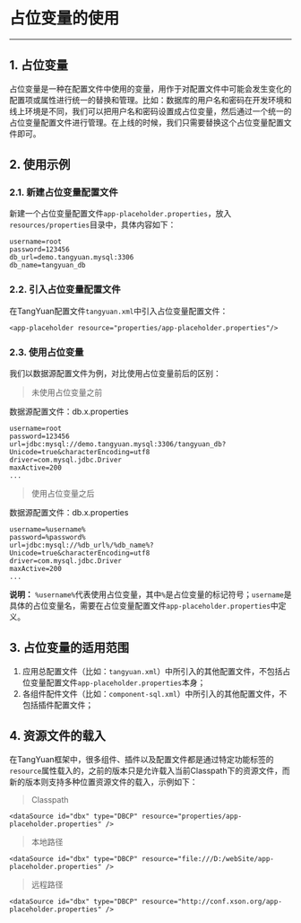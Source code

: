 # 占位变量的使用

------

## 1. 占位变量

占位变量是一种在配置文件中使用的变量，用作于对配置文件中可能会发生变化的配置项或属性进行统一的替换和管理。比如：数据库的用户名和密码在开发环境和线上环境是不同，我们可以把用户名和密码设置成占位变量，然后通过一个统一的占位变量配置文件进行管理。在上线的时候，我们只需要替换这个占位变量配置文件即可。

## 2. 使用示例

### 2.1. 新建占位变量配置文件

新建一个占位变量配置文件`app-placeholder.properties`，放入`resources/properties`目录中，具体内容如下：

	username=root
	password=123456
	db_url=demo.tangyuan.mysql:3306
	db_name=tangyuan_db

### 2.2. 引入占位变量配置文件

在TangYuan配置文件`tangyuan.xml`中引入占位变量配置文件：

	<app-placeholder resource="properties/app-placeholder.properties"/>

### 2.3. 使用占位变量

我们以数据源配置文件为例，对比使用占位变量前后的区别：

> 未使用占位变量之前

数据源配置文件：db.x.properties

	username=root
	password=123456
	url=jdbc:mysql://demo.tangyuan.mysql:3306/tangyuan_db?Unicode=true&characterEncoding=utf8
	driver=com.mysql.jdbc.Driver
	maxActive=200
	...

> 使用占位变量之后

数据源配置文件：db.x.properties

	username=%username%
	password=%password%
	url=jdbc:mysql://%db_url%/%db_name%?Unicode=true&characterEncoding=utf8
	driver=com.mysql.jdbc.Driver
	maxActive=200
	...

**说明：** `%username%`代表使用占位变量，其中`%`是占位变量的标记符号；`username`是具体的占位变量名，需要在占位变量配置文件`app-placeholder.properties`中定义。

## 3. 占位变量的适用范围

1. 应用总配置文件（比如：`tangyuan.xml`）中所引入的其他配置文件，不包括占位变量配置文件`app-placeholder.properties`本身；
2. 各组件配件文件（比如：`component-sql.xml`）中所引入的其他配置文件，不包括插件配置文件；

## 4. 资源文件的载入

在TangYuan框架中，很多组件、插件以及配置文件都是通过特定功能标签的`resource`属性载入的，之前的版本只是允许载入当前Classpath下的资源文件，而新的版本则支持多种位置资源文件的载入，示例如下：

> Classpath

	<dataSource id="dbx" type="DBCP" resource="properties/app-placeholder.properties" />

> 本地路径

	<dataSource id="dbx" type="DBCP" resource="file:///D:/webSite/app-placeholder.properties" />

> 远程路径
	
	<dataSource id="dbx" type="DBCP" resource="http://conf.xson.org/app-placeholder.properties" />